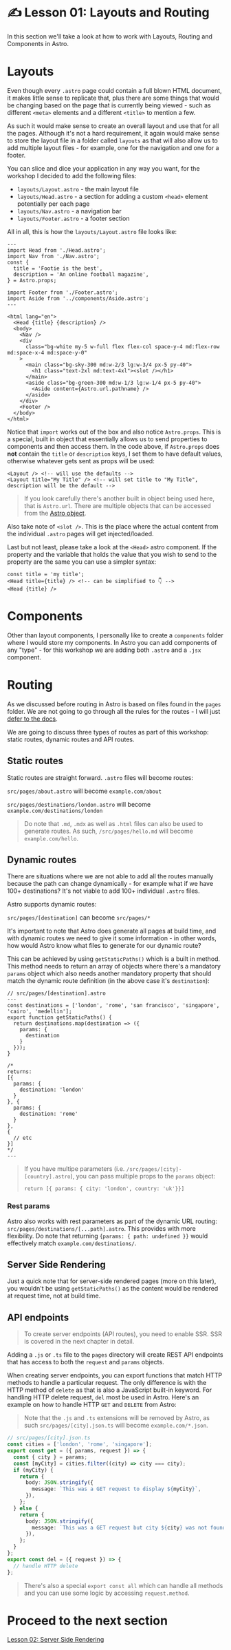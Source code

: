# ✍️ Lesson 01: Layouts and Routing

In this section we'll take a look at how to work with Layouts, Routing and Components in Astro.

# Layouts

Even though every `.astro` page could contain a full blown HTML document, it makes little sense to replicate that, plus there are some things that would be changing based on the page that is currently being viewed - such as different `<meta>` elements and a different `<title>` to mention a few.

As such it would make sense to create an overall layout and use that for all the pages. Although it's not a hard requirement, it again would make sense to store the layout file in a folder called `layouts` as that will also allow us to add multiple layout files - for example, one for the navigation and one for a footer.

You can slice and dice your application in any way you want, for the workshop I decided to add the following files:

- `layouts/Layout.astro` - the main layout file
- `layouts/Head.astro` - a section for adding a custom `<head>` element potentially per each page
- `layouts/Nav.astro` - a navigation bar
- `layouts/Footer.astro` - a footer section

All in all, this is how the `layouts/Layout.astro` file looks like:

```astro
---
import Head from './Head.astro';
import Nav from './Nav.astro';
const {
  title = 'Footie is the best',
  description = 'An online football magazine',
} = Astro.props;

import Footer from './Footer.astro';
import Aside from '../components/Aside.astro';
---

<html lang="en">
  <Head {title} {description} />
  <body>
    <Nav />
    <div
      class="bg-white my-5 w-full flex flex-col space-y-4 md:flex-row md:space-x-4 md:space-y-0"
    >
      <main class="bg-sky-300 md:w-2/3 lg:w-3/4 px-5 py-40">
        <h1 class="text-2xl md:text-4xl"><slot /></h1>
      </main>
      <aside class="bg-green-300 md:w-1/3 lg:w-1/4 px-5 py-40">
        <Aside content={Astro.url.pathname} />
      </aside>
    </div>
    <Footer />
  </body>
</html>
```

Notice that `import` works out of the box and also notice `Astro.props`. This is a special, built in object that essentially allows us to send properties to components and then access them. In the code above, if `Astro.props` does <strong>not</strong> contain the `title` or `description` keys, I set them to have default values, otherwise whatever gets sent as props will be used:

```astro
<Layout /> <!-- will use the defaults -->
<Layout title="My Title" /> <!-- will set title to "My Title", description will be the default -->
```

> If you look carefully there's another built in object being used here, that is `Astro.url`. There are multiple objects that can be accessed from the [Astro object](https://docs.astro.build/en/reference/api-reference/#astro-global).

Also take note of `<slot />`. This is the place where the actual content from the individual `.astro` pages will get injected/loaded.

Last but not least, please take a look at the `<Head>` astro component. If the property and the variable that holds the value that you wish to send to the property are the same you can use a simpler syntax:

```astro
const title = 'my title';
<Head title={title} /> <!-- can be simplified to 👇 -->
<Head {title} />
```

# Components

Other than layout components, I personally like to create a `components` folder where I would store my components. In Astro you can add components of any "type" - for this workshop we are adding both `.astro` and a `.jsx` component.

# Routing

As we discussed before routing in Astro is based on files found in the `pages` folder. We are not going to go through all the rules for the routes - I will just [defer to the docs](https://docs.astro.build/en/core-concepts/routing/).

We are going to discuss three types of routes as part of this workshop: static routes, dynamic routes and API routes.

## Static routes

Static routes are straight forward. `.astro` files will become routes:

`src/pages/about.astro` will become `example.com/about`

`src/pages/destinations/london.astro` will become `example.com/destinations/london`

> Do note that `.md`, `.mdx` as well as `.html` files can also be used to generate routes. As such, `/src/pages/hello.md` will become `example.com/hello`.

## Dynamic routes

There are situations where we are not able to add all the routes manually because the path can change dynamically - for example what if we have 100+ destinations? It's not viable to add 100+ individual `.astro` files.

Astro supports dynamic routes:

`src/pages/[destination]` can become `src/pages/*`

It's important to note that Astro does generate all pages at build time, and with dynamic routes we need to give it some information - in other words, how would Astro know what files to generate for our dynamic route?

This can be achieved by using `getStaticPaths()` which is a built in method. This method needs to return an array of objects where there's a mandatory `params` object which also needs another mandatory property that should match the dynamic route definition (in the above case it's `destination`):

```astro
// src/pages/[destination].astro
---
const destinations = ['london', 'rome', 'san francisco', 'singapore', 'cairo', 'medellin'];
export function getStaticPaths() {
  return destinations.map(destination => ({
    params: {
      destination
    }
  }));
}

/*
returns:
[{
  params: {
    destination: 'london'
  }
}, {
  params: {
    destination: 'rome'
  }
},
{
  // etc
}]
*/
---
```

> If you have multipe parameters (i.e. `/src/pages/[city]-[country].astro`), you can pass multiple props to the `params` object:
>
> ```
> return [{ params: { city: 'london', country: 'uk'}}]
> ```

### Rest params

Astro also works with rest parameters as part of the dynamic URL routing: `src/pages/destinations/[...path].astro`. This provides with more flexibility. Do note that returning `{params: { path: undefined }}` would effectively match `example.com/destinations/`.

## Server Side Rendering

Just a quick note that for server-side rendered pages (more on this later), you wouldn't be using `getStaticPaths()` as the content would be rendered at request time, not at build time.

## API endpoints

> To create server endpoints (API routes), you need to enable SSR. SSR is covered in the next chapter in detail.

Adding a `.js` or `.ts` file to the `pages` directory will create REST API endpoints that has access to both the `request` and `params` objects.

When creating server endpoints, you can export functions that match HTTP methods to handle a particular request. The only difference is with the HTTP method of `delete` as that is also a JavaScript built-in keyword. For handling HTTP delete request, `del` most be used in Astro. Here's an example on how to handle HTTP `GET` and `DELETE` from Astro:

> Note that the `.js` and `.ts` extensions will be removed by Astro, as such `src/pages/[city].json.ts` will become `example.com/*.json`.

```typescript
// src/pages/[city].json.ts
const cities = ['london', 'rome', 'singapore'];
export const get = ({ params, request }) => {
  const { city } = params;
  const [myCity] = cities.filter((city) => city === city);
  if (myCity) {
    return {
      body: JSON.stringify({
        message: `This was a GET request to display ${myCity}`,
      }),
    };
  } else {
    return {
      body: JSON.stringify({
        message: `This was a GET request but city ${city} was not found.`,
      }),
    };
  }
};
export const del = ({ request }) => {
  // handle HTTP delete
};
```

> There's also a special `export const all` which can handle all methods and you can use some logic by accessing `request.method`.

# Proceed to the next section

[Lesson 02: Server Side Rendering](./02-server-side-rendering.md)
